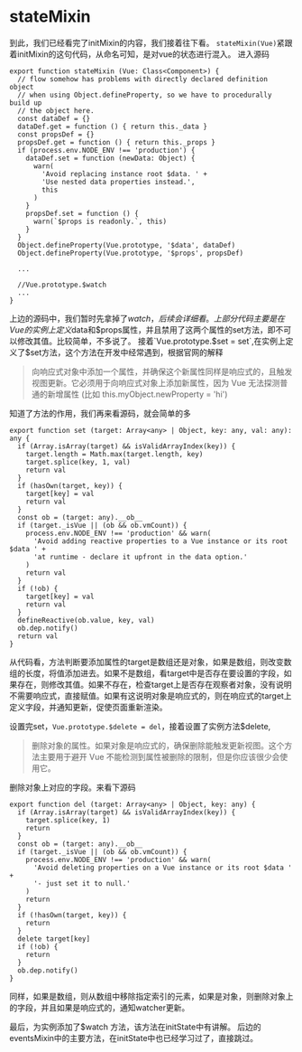 # stateMixin

到此，我们已经看完了initMixin的内容，我们接着往下看。
`stateMixin(Vue)`紧跟着initMixin的这句代码，从命名可知，是对vue的状态进行混入。
进入源码
```
export function stateMixin (Vue: Class<Component>) {
  // flow somehow has problems with directly declared definition object
  // when using Object.defineProperty, so we have to procedurally build up
  // the object here.
  const dataDef = {}
  dataDef.get = function () { return this._data }
  const propsDef = {}
  propsDef.get = function () { return this._props }
  if (process.env.NODE_ENV !== 'production') {
    dataDef.set = function (newData: Object) {
      warn(
        'Avoid replacing instance root $data. ' +
        'Use nested data properties instead.',
        this
      )
    }
    propsDef.set = function () {
      warn(`$props is readonly.`, this)
    }
  }
  Object.defineProperty(Vue.prototype, '$data', dataDef)
  Object.defineProperty(Vue.prototype, '$props', propsDef)

  ...

  //Vue.prototype.$watch
  ...
}
```
上边的源码中，我们暂时先拿掉了$watch，后续会详细看。
上部分代码主要是在Vue的实例上定义$data和$props属性，并且禁用了这两个属性的set方法，即不可以修改其值。比较简单，不多说了。
接着`Vue.prototype.$set = set`,在实例上定义了$set方法，这个方法在开发中经常遇到，根据官网的解释
>向响应式对象中添加一个属性，并确保这个新属性同样是响应式的，且触发视图更新。它必须用于向响应式对象上添加新属性，因为 Vue 无法探测普通的新增属性 (比如 this.myObject.newProperty = 'hi')

知道了方法的作用，我们再来看源码，就会简单的多
```
export function set (target: Array<any> | Object, key: any, val: any): any {
  if (Array.isArray(target) && isValidArrayIndex(key)) {
    target.length = Math.max(target.length, key)
    target.splice(key, 1, val)
    return val
  }
  if (hasOwn(target, key)) {
    target[key] = val
    return val
  }
  const ob = (target: any).__ob__
  if (target._isVue || (ob && ob.vmCount)) {
    process.env.NODE_ENV !== 'production' && warn(
      'Avoid adding reactive properties to a Vue instance or its root $data ' +
      'at runtime - declare it upfront in the data option.'
    )
    return val
  }
  if (!ob) {
    target[key] = val
    return val
  }
  defineReactive(ob.value, key, val)
  ob.dep.notify()
  return val
}
```
从代码看，方法判断要添加属性的target是数组还是对象，如果是数组，则改变数组的长度，将值添加进去。如果不是数组，看target中是否存在要设置的字段，如果存在，则修改其值。如果不存在，检查target上是否存在观察者对象，没有说明不需要响应式，直接赋值。如果有这说明对象是响应式的，则在响应式的target上定义字段，并通知更新，促使页面重新渲染。

设置完set，`Vue.prototype.$delete = del`，接着设置了实例方法$delete,
>删除对象的属性。如果对象是响应式的，确保删除能触发更新视图。这个方法主要用于避开 Vue 不能检测到属性被删除的限制，但是你应该很少会使用它。

删除对象上对应的字段。来看下源码
```
export function del (target: Array<any> | Object, key: any) {
  if (Array.isArray(target) && isValidArrayIndex(key)) {
    target.splice(key, 1)
    return
  }
  const ob = (target: any).__ob__
  if (target._isVue || (ob && ob.vmCount)) {
    process.env.NODE_ENV !== 'production' && warn(
      'Avoid deleting properties on a Vue instance or its root $data ' +
      '- just set it to null.'
    )
    return
  }
  if (!hasOwn(target, key)) {
    return
  }
  delete target[key]
  if (!ob) {
    return
  }
  ob.dep.notify()
}
```
同样，如果是数组，则从数组中移除指定索引的元素，如果是对象，则删除对象上的字段，并且如果是响应式的，通知watcher更新。

最后，为实例添加了$watch 方法，该方法在initState中有讲解。
后边的eventsMixin中的主要方法，在initState中也已经学习过了，直接跳过。